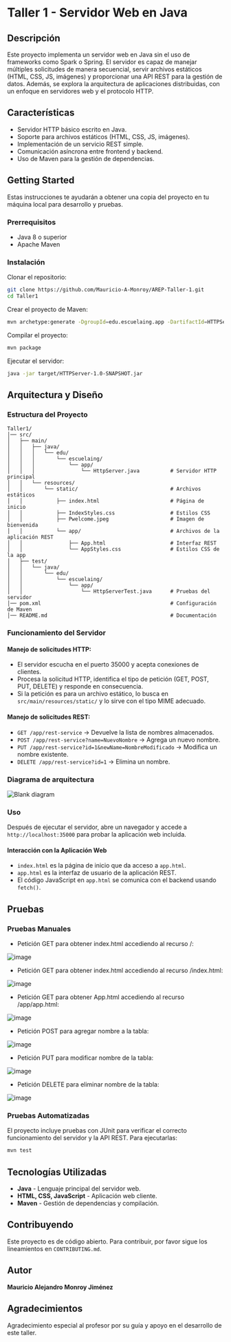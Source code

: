 # Taller 1 - Servidor Web en Java

## Descripción
Este proyecto implementa un servidor web en Java sin el uso de frameworks como Spark o Spring. El servidor es capaz de manejar múltiples solicitudes de manera secuencial, servir archivos estáticos (HTML, CSS, JS, imágenes) y proporcionar una API REST para la gestión de datos. Además, se explora la arquitectura de aplicaciones distribuidas, con un enfoque en servidores web y el protocolo HTTP.

## Características
- Servidor HTTP básico escrito en Java.
- Soporte para archivos estáticos (HTML, CSS, JS, imágenes).
- Implementación de un servicio REST simple.
- Comunicación asíncrona entre frontend y backend.
- Uso de Maven para la gestión de dependencias.

## Getting Started
Estas instrucciones te ayudarán a obtener una copia del proyecto en tu máquina local para desarrollo y pruebas.

### Prerrequisitos
- Java 8 o superior
- Apache Maven

### Instalación
Clonar el repositorio:
```sh
git clone https://github.com/Mauricio-A-Monroy/AREP-Taller-1.git
cd Taller1
```

Crear el proyecto de Maven:
```sh
mvn archetype:generate -DgroupId=edu.escuelaing.app -DartifactId=HTTPServer -DarchetypeArtifactId=maven-archetype-quickstart -DinteractiveMode=false
```

Compilar el proyecto:
```sh
mvn package
```

Ejecutar el servidor:
```sh
java -jar target/HTTPServer-1.0-SNAPSHOT.jar
```

## Arquitectura y Diseño
### Estructura del Proyecto
```
Taller1/
│── src/
│   ├── main/
│   │   ├── java/
│   │   │   └── edu/
│   │   │       └── escuelaing/
│   │   │           └── app/
│   │   │               └── HttpServer.java          # Servidor HTTP principal
│   │   └── resources/
│   │       └── static/                              # Archivos estáticos
│   │           ├── index.html                       # Página de inicio
│   │           ├── IndexStyles.css                  # Estilos CSS
│   │           ├── Pwelcome.jpeg                    # Imagen de bienvenida
│   │           └── app/                             # Archivos de la aplicación REST
│   │               ├── App.html                     # Interfaz REST
│   │               └── AppStyles.css                # Estilos CSS de la app
│   ├── test/
│   │   └── java/
│   │       └── edu/
│   │           └── escuelaing/
│   │               └── app/
│   │                   └── HttpServerTest.java      # Pruebas del servidor
│── pom.xml                                          # Configuración de Maven
│── README.md                                        # Documentación
```

### Funcionamiento del Servidor
#### Manejo de solicitudes HTTP:
- El servidor escucha en el puerto 35000 y acepta conexiones de clientes.
- Procesa la solicitud HTTP, identifica el tipo de petición (GET, POST, PUT, DELETE) y responde en consecuencia.
- Si la petición es para un archivo estático, lo busca en `src/main/resources/static/` y lo sirve con el tipo MIME adecuado.

#### Manejo de solicitudes REST:
- `GET /app/rest-service` → Devuelve la lista de nombres almacenados.
- `POST /app/rest-service?name=NuevoNombre` → Agrega un nuevo nombre.
- `PUT /app/rest-service?id=1&newName=NombreModificado` → Modifica un nombre existente.
- `DELETE /app/rest-service?id=1` → Elimina un nombre.

### Diagrama de arquitectura

![Blank diagram](https://github.com/user-attachments/assets/bf3a469d-f8f1-43b0-8e0e-bfee2e327092)

### Uso
Después de ejecutar el servidor, abre un navegador y accede a `http://localhost:35000` para probar la aplicación web incluida.

#### Interacción con la Aplicación Web
- `index.html` es la página de inicio que da acceso a `app.html`.
- `app.html` es la interfaz de usuario de la aplicación REST.
- El código JavaScript en `app.html` se comunica con el backend usando `fetch()`.

## Pruebas
### Pruebas Manuales
- Petición GET para obtener index.html accediendo al recurso /:

![image](https://github.com/user-attachments/assets/41c1067c-b93b-43d8-992e-34f6139548de)

- Petición GET para obtener index.html accediendo al recurso /index.html:

![image](https://github.com/user-attachments/assets/1a444b07-6623-478b-a4ba-e15f57cf99d8)

- Petición GET para obtener App.html accediendo al recurso /app/app.html:

![image](https://github.com/user-attachments/assets/84ab950a-745e-40d4-8fb9-c959a742a16d)

- Petición POST para agregar nombre a la tabla:

![image](https://github.com/user-attachments/assets/df2680e7-cdd7-46f5-8ff1-2b5f7f7b3a94)

- Petición PUT para modificar nombre de la tabla:

![image](https://github.com/user-attachments/assets/fdf79eb5-0694-4490-93ad-b4ad810dc03f)

- Petición DELETE para eliminar nombre de la tabla:

![image](https://github.com/user-attachments/assets/78d1b3a6-9273-43f7-8d8f-c8efab9955c7)



### Pruebas Automatizadas
El proyecto incluye pruebas con JUnit para verificar el correcto funcionamiento del servidor y la API REST. Para ejecutarlas:
```sh
mvn test
```

## Tecnologías Utilizadas
- **Java** - Lenguaje principal del servidor web.
- **HTML, CSS, JavaScript** - Aplicación web cliente.
- **Maven** - Gestión de dependencias y compilación.

## Contribuyendo
Este proyecto es de código abierto. Para contribuir, por favor sigue los lineamientos en `CONTRIBUTING.md`.

## Autor
**Mauricio Alejandro Monroy Jiménez**

## Agradecimientos
Agradecimiento especial al profesor por su guía y apoyo en el desarrollo de este taller.






